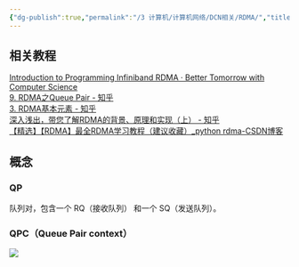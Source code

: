 ```yaml
---
{"dg-publish":true,"permalink":"/3 计算机/计算机网络/DCN相关/RDMA/","title":"RDMA"}
---
```



## 相关教程
[Introduction to Programming Infiniband RDMA · Better Tomorrow with Computer Science](https://insujang.github.io/2020-02-09/introduction-to-programming-infiniband/)  
[9. RDMA之Queue Pair - 知乎](https://zhuanlan.zhihu.com/p/195757767)  
[3. RDMA基本元素 - 知乎](https://zhuanlan.zhihu.com/p/141267386)  
[深入浅出，带您了解RDMA的背景、原理和实现（上） - 知乎](https://zhuanlan.zhihu.com/p/589269799)  
[【精选】【RDMA】最全RDMA学习教程（建议收藏）\_python rdma-CSDN博客](https://blog.csdn.net/zhuoweichen1/article/details/125552390)

## 概念
### QP
队列对，包含一个 RQ（接收队列） 和一个 SQ（发送队列）。
### QPC（Queue Pair context）
![](/img/user/resources/attachments/20231122RDMA.png)